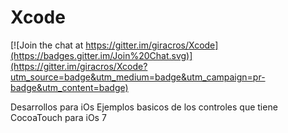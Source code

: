 Xcode
=====

[![Join the chat at https://gitter.im/giracros/Xcode](https://badges.gitter.im/Join%20Chat.svg)](https://gitter.im/giracros/Xcode?utm_source=badge&utm_medium=badge&utm_campaign=pr-badge&utm_content=badge)

Desarrollos para iOs
 Ejemplos basicos de los controles que tiene CocoaTouch para iOs 7
